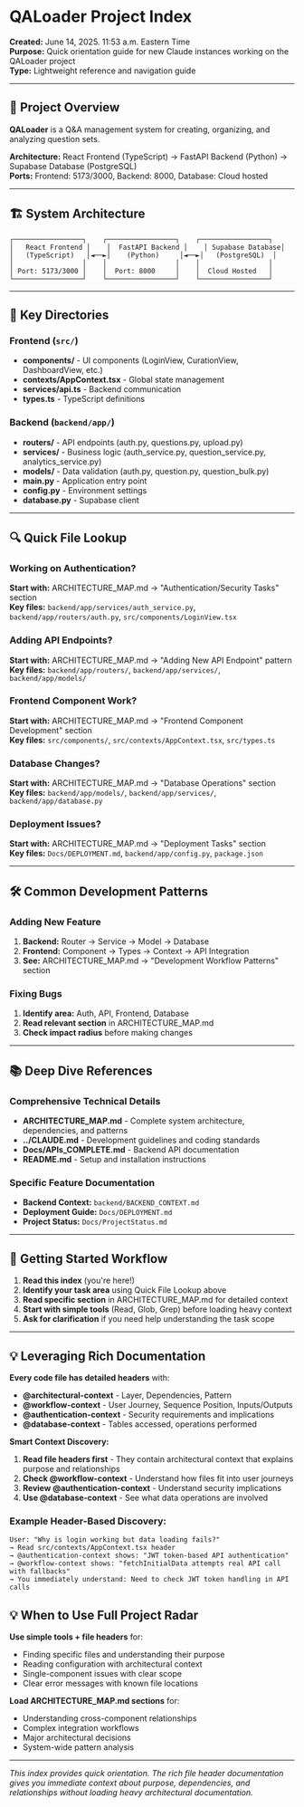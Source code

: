 # QALoader Project Index

**Created:** June 14, 2025. 11:53 a.m. Eastern Time  
**Purpose:** Quick orientation guide for new Claude instances working on the QALoader project  
**Type:** Lightweight reference and navigation guide  

---

## 🎯 Project Overview

**QALoader** is a Q&A management system for creating, organizing, and analyzing question sets.

**Architecture:** React Frontend (TypeScript) → FastAPI Backend (Python) → Supabase Database (PostgreSQL)  
**Ports:** Frontend: 5173/3000, Backend: 8000, Database: Cloud hosted  

---

## 🏗️ System Architecture

```
┌─────────────────┐    ┌─────────────────┐    ┌─────────────────┐
│   React Frontend │    │  FastAPI Backend │    │ Supabase Database│
│   (TypeScript)   │◄──►│    (Python)     │◄──►│   (PostgreSQL)  │
│                 │    │                 │    │                 │
│ Port: 5173/3000 │    │  Port: 8000     │    │  Cloud Hosted   │
└─────────────────┘    └─────────────────┘    └─────────────────┘
```

---

## 📁 Key Directories

### Frontend (`src/`)
- **components/** - UI components (LoginView, CurationView, DashboardView, etc.)
- **contexts/AppContext.tsx** - Global state management
- **services/api.ts** - Backend communication
- **types.ts** - TypeScript definitions

### Backend (`backend/app/`)
- **routers/** - API endpoints (auth.py, questions.py, upload.py)
- **services/** - Business logic (auth_service.py, question_service.py, analytics_service.py)
- **models/** - Data validation (auth.py, question.py, question_bulk.py)
- **main.py** - Application entry point
- **config.py** - Environment settings
- **database.py** - Supabase client

---

## 🔍 Quick File Lookup

### Working on Authentication?
**Start with:** ARCHITECTURE_MAP.md → "Authentication/Security Tasks" section  
**Key files:** `backend/app/services/auth_service.py`, `backend/app/routers/auth.py`, `src/components/LoginView.tsx`

### Adding API Endpoints?
**Start with:** ARCHITECTURE_MAP.md → "Adding New API Endpoint" pattern  
**Key files:** `backend/app/routers/`, `backend/app/services/`, `backend/app/models/`

### Frontend Component Work?
**Start with:** ARCHITECTURE_MAP.md → "Frontend Component Development" section  
**Key files:** `src/components/`, `src/contexts/AppContext.tsx`, `src/types.ts`

### Database Changes?
**Start with:** ARCHITECTURE_MAP.md → "Database Operations" section  
**Key files:** `backend/app/models/`, `backend/app/services/`, `backend/app/database.py`

### Deployment Issues?
**Start with:** ARCHITECTURE_MAP.md → "Deployment Tasks" section  
**Key files:** `Docs/DEPLOYMENT.md`, `backend/app/config.py`, `package.json`

---

## 🛠️ Common Development Patterns

### Adding New Feature
1. **Backend:** Router → Service → Model → Database
2. **Frontend:** Component → Types → Context → API Integration
3. **See:** ARCHITECTURE_MAP.md → "Development Workflow Patterns" section

### Fixing Bugs
1. **Identify area:** Auth, API, Frontend, Database
2. **Read relevant section** in ARCHITECTURE_MAP.md
3. **Check impact radius** before making changes

---

## 📚 Deep Dive References

### Comprehensive Technical Details
- **ARCHITECTURE_MAP.md** - Complete system architecture, dependencies, and patterns
- **../CLAUDE.md** - Development guidelines and coding standards
- **Docs/APIs_COMPLETE.md** - Backend API documentation
- **README.md** - Setup and installation instructions

### Specific Feature Documentation
- **Backend Context:** `backend/BACKEND_CONTEXT.md`
- **Deployment Guide:** `Docs/DEPLOYMENT.md`
- **Project Status:** `Docs/ProjectStatus.md`

---

## 🚀 Getting Started Workflow

1. **Read this index** (you're here!)
2. **Identify your task area** using Quick File Lookup above
3. **Read specific section** in ARCHITECTURE_MAP.md for detailed context
4. **Start with simple tools** (Read, Glob, Grep) before loading heavy context
5. **Ask for clarification** if you need help understanding the task scope

---

## 💡 Leveraging Rich Documentation

**Every code file has detailed headers** with:
- **@architectural-context** - Layer, Dependencies, Pattern
- **@workflow-context** - User Journey, Sequence Position, Inputs/Outputs  
- **@authentication-context** - Security requirements and implications
- **@database-context** - Tables accessed, operations performed

**Smart Context Discovery:**
1. **Read file headers first** - They contain architectural context that explains purpose and relationships
2. **Check @workflow-context** - Understand how files fit into user journeys
3. **Review @authentication-context** - Understand security implications
4. **Use @database-context** - See what data operations are involved

### Example Header-Based Discovery:
```
User: "Why is login working but data loading fails?"
→ Read src/contexts/AppContext.tsx header
→ @authentication-context shows: "JWT token-based API authentication"  
→ @workflow-context shows: "fetchInitialData attempts real API call with fallbacks"
→ You immediately understand: Need to check JWT token handling in API calls
```

## 💡 When to Use Full Project Radar

**Use simple tools + file headers** for:
- Finding specific files and understanding their purpose
- Reading configuration with architectural context
- Single-component issues with clear scope
- Clear error messages with known file locations

**Load ARCHITECTURE_MAP.md sections** for:
- Understanding cross-component relationships
- Complex integration workflows
- Major architectural decisions
- System-wide pattern analysis

---

*This index provides quick orientation. The rich file header documentation gives you immediate context about purpose, dependencies, and relationships without loading heavy architectural documentation.*
